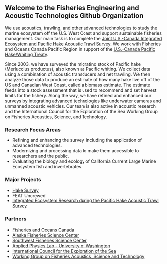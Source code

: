 ## Welcome to the Fisheries Engineering and Acoustic Technologies Github Organization
We use acoustics, trawling, and other advanced technologies to study the marine ecosystem off the U.S. West Coast and support sustainable fisheries management. Our main task is to complete the [Joint U.S.-Canada Integrated Ecosystem and Pacific Hake Acoustic Trawl Survey](https://www.fisheries.noaa.gov/west-coast/population-assessments/joint-us-canada-integrated-ecosystem-and-pacific-hake-acoustic). We work with Fisheries and Oceans Canada Pacific Region in support of the [U.S.-Canada Pacific Hake/Whiting Treaty](https://www.fisheries.noaa.gov/west-coast/laws-and-policies/pacific-hake-whiting-treaty).

Since 2003, we have surveyed the migrating stock of Pacific hake (Merluccius productus), also known as Pacific whiting. We collect data using a combination of acoustic transducers and net trawling. We then analyze those data to produce an estimate of how many hake live off of the US and Canadian West Coast, called a biomass estimate. The estimate feeds into a stock assessment that is used to recommend and set harvest limits for the fishery. Along the way, we have refined and enhanced our surveys by integrating advanced technologies like underwater cameras and unmanned acoustic vehicles. Our team is also active in acoustic research and the International Council for the Exploration of the Sea Working Group on Fisheries Acoustics, Science, and Technology.

### Research Focus Areas
- Refining and enhancing the survey, including the application of advanced technologies.
- Modernizing and processing data to make them accessible to researchers and the public.
- Evaluating the biology and ecology of California Current Large Marine Ecosystem fish and invertebrates.

### Major Projects
- [Hake Survey](https://www.fisheries.noaa.gov/west-coast/population-assessments/joint-us-canada-integrated-ecosystem-and-pacific-hake-acoustic)
- FEAT Uncrewed
- [Integrated Ecosystem Research during the Pacific Hake Acoustic Trawl Survey](https://www.fisheries.noaa.gov/west-coast/science-data/ecosystem-research-during-pacific-hake-acoustic-trawl-survey)

### Partners
- [Fisheries and Oceans Canada](https://www.dfo-mpo.gc.ca/index-eng.htm) 
- [Alaska Fisheries Science Center](https://www.fisheries.noaa.gov/about/alaska-fisheries-science-center) 
- [Southwest Fisheries Science Center](https://www.fisheries.noaa.gov/about/southwest-fisheries-science-center) 
- [Applied Physics Lab - University of Washington](https://www.apl.washington.edu/)
- [International Council for the Exploration of the Sea](http://www.ices.dk/Pages/default.aspx) 
- [Working Group on Fisheries Acoustics, Science and Technology](https://www.ices.dk/community/groups/Pages/WGFAST.aspx)

